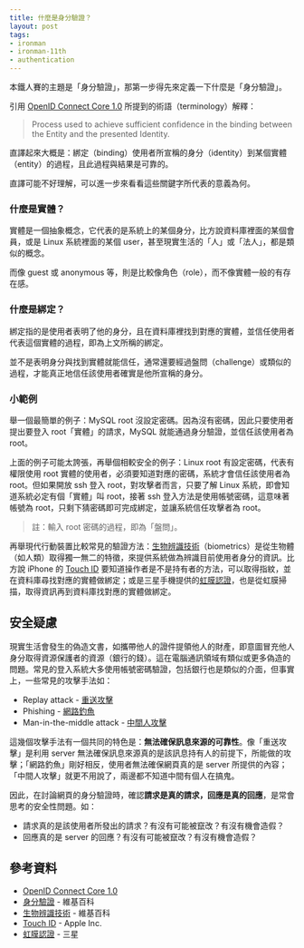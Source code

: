 ```yaml
---
title: 什麼是身分驗證？
layout: post
tags:
- ironman
- ironman-11th
- authentication
---
```


本鐵人賽的主題是「身分驗證」，那第一步得先來定義一下什麼是「身分驗證」。

引用 [OpenID Connect Core 1.0][] 所提到的術語（terminology）解釋：

> Process used to achieve sufficient confidence in the binding between the Entity and the presented Identity.

直譯起來大概是：綁定（binding）使用者所宣稱的身分（identity）到某個實體（entity）的過程，且此過程與結果是可靠的。

直譯可能不好理解，可以進一步來看看這些關鍵字所代表的意義為何。

### 什麼是實體？

實體是一個抽象概念，它代表的是系統上的某個身分，比方說資料庫裡面的某個會員，或是 Linux 系統裡面的某個 user，甚至現實生活的「人」或「法人」，都是類似的概念。

而像 guest 或 anonymous 等，則是比較像角色（role），而不像實體一般的有存在感。

### 什麼是綁定？

綁定指的是使用者表明了他的身分，且在資料庫裡找到對應的實體，並信任使用者代表這個實體的過程，即為上文所稱的綁定。

並不是表明身分與找到實體就能信任，通常還要經過盤問（challenge）或類似的過程，才能真正地信任該使用者確實是他所宣稱的身分。

### 小範例

舉一個最簡單的例子：MySQL root 沒設定密碼。因為沒有密碼，因此只要使用者提出要登入 root「實體」的請求，MySQL 就能通過身分驗證，並信任該使用者為 root。

上面的例子可能太誇張，再舉個相較安全的例子：Linux root 有設定密碼，代表有權限使用 root 實體的使用者，必須要知道對應的密碼，系統才會信任該使用者為 root。但如果開放 ssh 登入 root，對攻擊者而言，只要了解 Linux 系統，即會知道系統必定有個「實體」叫 root，接著 ssh 登入方法是使用帳號密碼，這意味著帳號為 root，只剩下猜密碼即可完成綁定，並讓系統信任攻擊者為 root。

> 註：輸入 root 密碼的過程，即為「盤問」。

再舉現代行動裝置比較常見的驗證方法：[生物辨識技術][]（biometrics）是從生物體（如人類）取得獨一無二的特徵，來提供系統做為辨識目前使用者身分的資訊。比方說 iPhone 的 [Touch ID][] 要知道操作者是不是持有者的方法，可以取得指紋，並在資料庫尋找對應的實體做綁定；或是三星手機提供的[虹膜認證][]，也是從虹膜掃描，取得資訊再到資料庫找對應的實體做綁定。

## 安全疑慮

現實生活會發生的偽造文書，如攜帶他人的證件提領他人的財產，即意圖冒充他人身分取得資源保護者的資源（銀行的錢）。這在電腦通訊領域有類似或更多偽造的問題。常見的登入系統大多使用帳號密碼驗證，包括銀行也是類似的介面，但事實上，一些常見的攻擊手法如：

* Replay attack - [重送攻擊](https://zh.wikipedia.org/wiki/%E9%87%8D%E6%94%BE%E6%94%BB%E5%87%BB)
* Phishing - [網路釣魚](https://zh.wikipedia.org/wiki/%E9%92%93%E9%B1%BC%E5%BC%8F%E6%94%BB%E5%87%BB)
* Man-in-the-middle attack - [中間人攻擊](https://zh.wikipedia.org/wiki/%E4%B8%AD%E9%97%B4%E4%BA%BA%E6%94%BB%E5%87%BB)

這幾個攻擊手法有一個共同的特色是：**無法確保訊息來源的可靠性**。像「重送攻擊」是利用 server 無法確保訊息來源真的是該訊息持有人的前提下，所能做的攻擊；「網路釣魚」剛好相反，使用者無法確保網頁真的是 server 所提供的內容；「中間人攻擊」就更不用說了，兩邊都不知道中間有個人在搞鬼。

因此，在討論網頁的身分驗證時，確認**請求是真的請求，回應是真的回應**，是常會思考的安全性問題。如：

* 請求真的是該使用者所發出的請求？有沒有可能被竄改？有沒有機會造假？
* 回應真的是 server 的回應？有沒有可能被竄改？有沒有機會造假？

## 參考資料

* [OpenID Connect Core 1.0][]
* [身分驗證](https://en.wikipedia.org/wiki/Authentication) - 維基百科
* [生物辨識技術][] - 維基百科
* [Touch ID][] - Apple Inc.
* [虹膜認證][] - 三星

[OpenID Connect Core 1.0]: https://openid.net/specs/openid-connect-core-1_0.html
[生物辨識技術]: https://en.wikipedia.org/wiki/Biometrics
[Touch ID]: https://support.apple.com/zh-tw/HT201371
[虹膜認證]: https://www.samsung.com/tw/support/mobile-devices/what-is-the-basic-operation-of-iris-identification/
